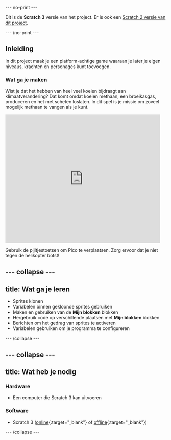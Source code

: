 --- no-print ---

Dit is de **Scratch 3** versie van het project. Er is ook een [Scratch 2 versie van dit project](https://projects.raspberrypi.org/nl-NL/projects/cd-sebento-scratch-3-scratch2).

--- /no-print ---

## Inleiding

In dit project maak je een platform-achtige game waaraan je later je eigen niveaus, krachten en personages kunt toevoegen.

### Wat ga je maken

Wist je dat het hebben van heel veel koeien bijdraagt aan klimaatverandering? Dat komt omdat koeien methaan, een broeikasgas, produceren en het met scheten loslaten. In dit spel is je missie om zoveel mogelijk methaan te vangen als je kunt.

<div class="scratch-preview">
  <iframe allowtransparency="true" width="485" height="402" src="https://scratch.mit.edu/projects/embed/395279133/?autostart=false" frameborder="0"></iframe>
</div>

Gebruik de pijltjestoetsen om Pico te verplaatsen. Zorg ervoor dat je niet tegen de helikopter botst!

--- collapse ---
---
title: Wat ga je leren
---

+ Sprites klonen
+ Variabelen binnen gekloonde sprites gebruiken
+ Maken en gebruiken van de **Mijn blokken** blokken
+ Hergebruik code op verschillende plaatsen met **Mijn blokken** blokken
+ Berichten om het gedrag van sprites te activeren
+ Variabelen gebruiken om je programma te configureren

--- /collapse ---

--- collapse ---
---
title: Wat heb je nodig
---

### Hardware

+ Een computer die Scratch 3 kan uitvoeren

### Software

+ Scratch 3 ([online](https://scratch.mit.edu/projects/editor/){:target="_blank"} of [offline](https://scratch.mit.edu/download/){:target="_blank"})

--- /collapse ---